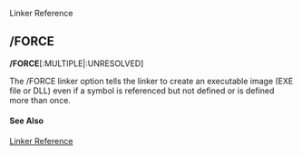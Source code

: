 Linker Reference

## /FORCE

**/FORCE**[:MULTIPLE|:UNRESOLVED]

The /FORCE linker option tells the linker to create an executable image (EXE file or DLL) even if a symbol is referenced but not defined or is defined more than once.

#### See Also

[Linker Reference](readme.md)
